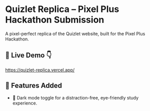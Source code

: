 # Quizlet Replica – Pixel Plus Hackathon Submission

A pixel-perfect replica of the Quizlet website, built for the Pixel Plus Hackathon.

## 🔗 Live Demo 👇  
https://quizlet-replica.vercel.app/

## 🔧 Features Added
- 🌙 Dark mode toggle for a distraction-free, eye-friendly study experience.
